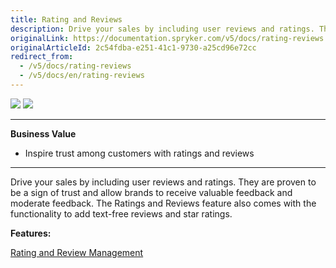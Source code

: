 ```yaml
---
title: Rating and Reviews
description: Drive your sales by including user reviews and ratings. They are proven to be a sign of trust and allow brands to receive valuable feedback.
originalLink: https://documentation.spryker.com/v5/docs/rating-reviews
originalArticleId: 2c54fdba-e251-41c1-9730-a25cd96e72cc
redirect_from:
  - /v5/docs/rating-reviews
  - /v5/docs/en/rating-reviews
---
```


<div class='feature-text'>
    <div class='feature-images'>
    <img class="light-mode" src="https://spryker.s3.eu-central-1.amazonaws.com/docs/Document+360/Capabilities+icons/light/Rating+and+Reviews.svg"/>
    <img class="dark-mode" src="https://spryker.s3.eu-central-1.amazonaws.com/docs/Document+360/Capabilities+icons/dark/Rating+and+Reviews.svg"/>
    </div>
    <div class="feature-text-wrap">

***
**Business Value**
* Inspire trust among customers with ratings and reviews
***
        
Drive your sales by including user reviews and ratings. They are proven to be a sign of trust and allow brands to receive valuable feedback and moderate feedback. The Ratings and Reviews feature also comes with the functionality to add text-free reviews and star ratings.
</div>
</div>

**Features:**
<div>
<a class="feature-link" href="https://documentation.spryker.com/docs/en/rating-revew-management">Rating and Review Management</a>
</div>
